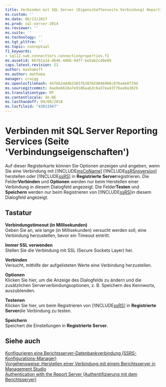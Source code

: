 ```yaml
---
title: Verbinden mit SQL Server (Eigenschaftenseite Verbindung) Reporting Services | Microsoft-Dokumentation
ms.custom: ''
ms.date: 06/13/2017
ms.prod: sql-server-2014
ms.reviewer: ''
ms.suite: ''
ms.technology: ''
ms.tgt_pltfrm: ''
ms.topic: conceptual
f1_keywords:
- sql12.swb.connecttors.connectionproperties.f1
ms.assetid: 66761a14-d646-44bb-9dff-be5ab2c40e88
caps.latest.revision: 21
author: mashamsft
ms.author: mathoma
manager: craigg
ms.openlocfilehash: 4476624dd63385fb387029046906c076a4e0729d
ms.sourcegitcommit: 8ae6e6618a7e9186aab3c6a37ea43776aa9a382b
ms.translationtype: MT
ms.contentlocale: de-DE
ms.lasthandoff: 09/06/2018
ms.locfileid: "43811947"
---
```

# <a name="connect-to-server-connection-properties-page-reporting-services"></a>Verbinden mit SQL Server Reporting Services (Seite 'Verbindungseigenschaften')
  Auf dieser Registerkarte können Sie Optionen anzeigen und angeben, wenn Sie eine Verbindung mit [!INCLUDE[msCoName](../includes/msconame-md.md)] [!INCLUDE[ssRSnoversion](../includes/ssrsnoversion-md.md)] herstellen oder [!INCLUDE[ssRS](../includes/ssrs.md)] in **Registrierte Server**registrieren. Die Felder**Verbinden** und **Optionen** werden nur beim Herstellen einer Verbindung in diesem Dialogfeld angezeigt. Die Felder**Testen** und **Speichern** werden nur beim Registrieren von [!INCLUDE[ssRS](../includes/ssrs.md)]in diesem Dialogfeld angezeigt.  
  
## <a name="options"></a>Tastatur  
 **Verbindungstimeout (in Millisekunden)**  
 Geben Sie an, wie lange (in Millisekunden) versucht werden soll, eine Verbindung herzustellen, bevor ein Timeout eintritt.  
  
 **Immer SSL verwenden**  
 Stellen Sie die Verbindung mit SSL (Secure Sockets Layer) her.  
  
 **Verbinden**  
 Versucht, mithilfe der aufgelisteten Werte eine Verbindung herzustellen.  
  
 **Optionen**  
 Klicken Sie hier, um die Anzeige des Dialogfelds zu ändern und die zusätzlichen Serververbindungsoptionen, z. B. Speichern des Kennworts, auszublenden.  
  
 **Testenen**  
 Klicken Sie hier, um beim Registrieren von [!INCLUDE[ssRS](../includes/ssrs.md)] in **Registrierte Server**die Verbindung zu testen.  
  
 **Speichern**  
 Speichert die Einstellungen in **Registrierte Server**.  
  
## <a name="see-also"></a>Siehe auch  
 [Konfigurieren eine Berichtsserver-Datenbankverbindung &#40;SSRS-Konfigurations-Manager&#41;](../../2014/sql-server/install/configure-a-report-server-database-connection-ssrs-configuration-manager.md)   
 [Vorgehensweise: Herstellen einer Verbindung mit einem Berichtsserver in Management Studio](../reporting-services/tools/connect-to-a-report-server-in-management-studio.md)   
 [Authentication with the Report Server (Authentifizierung mit dem Berichtsserver)](../reporting-services/security/authentication-with-the-report-server.md)  
  
  
